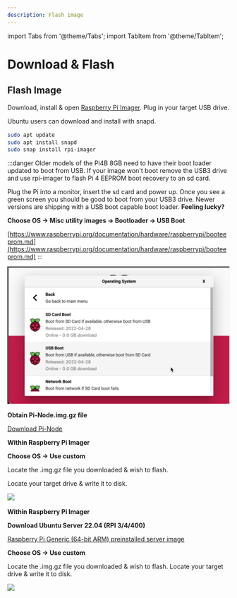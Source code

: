 ```yaml
---
description: Flash image
---
```

import Tabs from '@theme/Tabs';
import TabItem from '@theme/TabItem';

# Download & Flash

## Flash Image

Download, install & open [Raspberry Pi Imager](https://github.com/raspberrypi/rpi-imager/releases/latest). Plug in your target USB drive.

Ubuntu users can download and install with snapd.

```bash title=">_ Terminal"
sudo apt update
sudo apt install snapd
sudo snap install rpi-imager
```

:::danger
Older models of the Pi4B 8GB need to have their boot loader updated to boot from USB. If your image won't boot remove the USB3 drive and use rpi-imager to flash Pi 4 EEPROM boot recovery to an sd card.

Plug the Pi into a monitor, insert the sd card and power up. Once you see a green screen you should be good to boot from your USB3 drive. Newer versions are shipping with a USB boot capable boot loader. **Feeling lucky?**

**Choose OS -> Misc utility images -> Bootloader -> USB Boot**

[https://www.raspberrypi.org/documentation/hardware/raspberrypi/booteeprom.md](https://www.raspberrypi.org/documentation/hardware/raspberrypi/booteeprom.md)
:::

![](</img/otgpoltut4.png>)

<Tabs>
  <TabItem value="Pre configured Pi-Node.img.gz" label="Pre configured Pi-Node.img.gz" default>


**Obtain Pi-Node.img.gz file**

[Download Pi-Node](https://mainnet.adamantium.online/Pi-Node.img.gz)

**Within Raspberry Pi Imager**

**Choose OS -> Use custom**

Locate the .img.gz file you downloaded & wish to flash.

Locate your target drive & write it to disk.

![](</img/custom-os.png>)
  </TabItem>
  <TabItem value="Fresh Ubuntu 22.04 LTS installation" label="Fresh Ubuntu 22.04 LTS installation">

**Within Raspberry Pi Imager**


**Download Ubuntu Server 22.04 (RPI 3/4/400)**


[Raspberry Pi Generic (64-bit ARM) preinstalled server image](https://cdimage.ubuntu.com/ubuntu-server/jammy/daily-preinstalled/current/jammy-preinstalled-server-arm64+raspi.img.xz)

**Choose OS -> Use custom** 

Locate the .img.gz file you downloaded & wish to flash. Locate your target drive & write it to disk.

![](</img/custom-os.png>)
  </TabItem>
</Tabs>